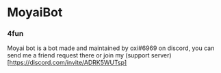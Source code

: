 # MoyaiBot

### 4fun

Moyai bot is a bot made and maintained by oxi#6969 on discord, you can send me a friend request there or join my (support server)[https://discord.com/invite/ADRK5WUTsp]
